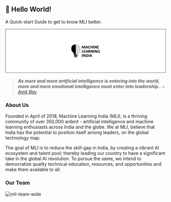 ## 👋 Hello World! 

A Quick-start Guide to get to know MLI better.

![mli-logo-wide](https://raw.githubusercontent.com/AllenAJ/Data-dump/master/Group%201.png)

> ***As more and more artificial intelligence is entering into the world, more and more emotional intelligence must enter into leadership.***.
> ~ [*Amit Ray*](https://en.wikipedia.org/wiki/Amit_Ray)

### About Us

Founded in April of 2018, Machine Learning India (MLI), is a thriving community of over 350,000 ardent - artificial intelligence and machine learning enthusiasts across India and the globe. We at MLI, believe that India has the potential to position itself among leaders, on the global technology map.

The goal of MLI is to reduce the skill-gap in India, by creating a vibrant AI ecosystem and talent pool; thereby leading our country to have a significant take in the global AI revolution. To pursue the same, we intend to democratize quality technical education, resources, and opportunities and make them available to all.

### Our Team

![mli-team-wide](https://media1-production-mightynetworks.imgix.net/asset/16952049/MLI_Team_1_.png)
